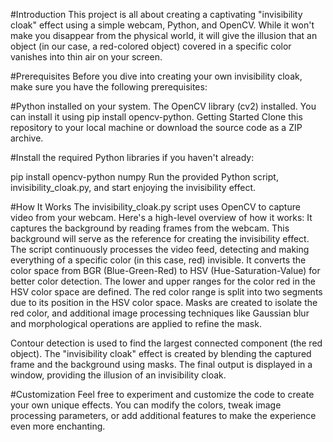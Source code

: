 #Introduction
This project is all about creating a captivating "invisibility cloak" effect using a simple webcam, Python, and OpenCV. While it won't make you disappear from the physical world, it will give the illusion that an object (in our case, a red-colored object) covered in a specific color vanishes into thin air on your screen.

#Prerequisites
Before you dive into creating your own invisibility cloak, make sure you have the following prerequisites:

#Python installed on your system.
The OpenCV library (cv2) installed. You can install it using pip install opencv-python.
Getting Started
Clone this repository to your local machine or download the source code as a ZIP archive.

#Install the required Python libraries if you haven't already:

pip install opencv-python numpy
Run the provided Python script, invisibility_cloak.py, and start enjoying the invisibility effect.

#How It Works
The invisibility_cloak.py script uses OpenCV to capture video from your webcam. Here's a high-level overview of how it works:
It captures the background by reading frames from the webcam. This background will serve as the reference for creating the invisibility effect.
The script continuously processes the video feed, detecting and making everything of a specific color (in this case, red) invisible.
It converts the color space from BGR (Blue-Green-Red) to HSV (Hue-Saturation-Value) for better color detection.
The lower and upper ranges for the color red in the HSV color space are defined. The red color range is split into two segments due to its position in the HSV color space.
Masks are created to isolate the red color, and additional image processing techniques like Gaussian blur and morphological operations are applied to refine the mask.

Contour detection is used to find the largest connected component (the red object).
The "invisibility cloak" effect is created by blending the captured frame and the background using masks.
The final output is displayed in a window, providing the illusion of an invisibility cloak.

#Customization
Feel free to experiment and customize the code to create your own unique effects. You can modify the colors, tweak image processing parameters, or add additional features to make the experience even more enchanting.
